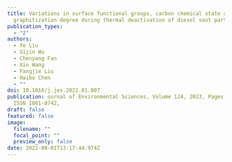 ```yaml
---
title: Variations in surface functional groups, carbon chemical state and
  graphitization degree during thermal deactivation of diesel soot particles
publication_types:
  - "2"
authors:
  - Ye Liu
  - Sijin Wu
  - Chenyang Fan
  - Xin Wang
  - Fangjie Liu
  - Haibo Chen
  - ""
doi: 10.1016/j.jes.2022.01.007
publication: ournal of Environmental Sciences, Volume 124, 2023, Pages 678-687,
  ISSN 1001-0742,
draft: false
featured: false
image:
  filename: ""
  focal_point: ""
  preview_only: false
date: 2022-08-01T13:17:44.974Z
---
```

